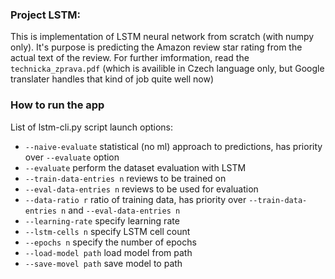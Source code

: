### Project LSTM:
This is implementation of LSTM neural network from scratch (with numpy only). It's purpose is predicting the Amazon review star rating from the actual text of the review. For further imformation, read the `technicka_zprava.pdf` (which is availible in Czech language only, but Google translater handles that kind of job quite well now)

### How to run the app
List of lstm-cli.py script launch options:
 - `--naive-evaluate` statistical (no ml) approach to predictions, has priority over `--evaluate` option
 - `--evaluate` perform the dataset evaluation with LSTM
 - `--train-data-entries n` reviews to be trained on 
 - `--eval-data-entries n` reviews to be used for evaluation
 - `--data-ratio r` ratio of training data, has priority over `--train-data-entries n` and `--eval-data-entries n`
 - `--learning-rate` specify learning rate
 - `--lstm-cells n` specify LSTM cell count
 - `--epochs n` specify the number of epochs
 - `--load-model path` load model from path
 - `--save-movel path` save model to path